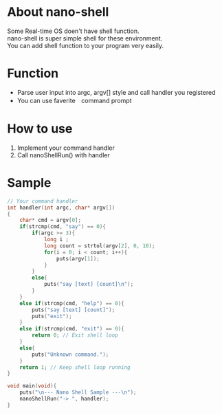 # About nano-shell
Some Real-time OS doen't have shell function.  
nano-shell is super simple shell for these environment.  
You can add shell function to your program very easily.  

# Function
- Parse user input into argc, argv[] style and call handler you registered
- You can use faverite　command prompt

# How to use
1) Implement your command handler
2) Call nanoShellRun() with handler

# Sample

```c
// Your command handler
int handler(int argc, char* argv[])
{
	char* cmd = argv[0];
	if(strcmp(cmd, "say") == 0){
		if(argc >= 3){
			long i ;
			long count = strtol(argv[2], 0, 10);
			for(i = 0; i < count; i++){
				puts(argv[1]);
			}
		}
		else{
			puts("say [text] [count]\n");
		}
	}
	else if(strcmp(cmd, "help") == 0){
		puts("say [text] [count]");
		puts("exit");
	}
	else if(strcmp(cmd, "exit") == 0){
		return 0; // Exit shell loop
	}
	else{
		puts("Unknown command.");
	}
	return 1; // Keep shell loop running
}

void main(void){
	puts("\n--- Nano Shell Sample ---\n");
	nanoShellRun("-> ", handler);	
}
```

